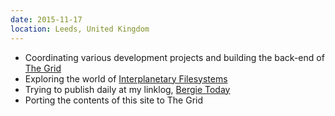 ```yaml
---
date: 2015-11-17
location: Leeds, United Kingdom
---
```

* Coordinating various development projects and building the back-end of [The Grid](https://thegrid.io)
* Exploring the world of [Interplanetary Filesystems](https://ipfs.io)
* Trying to publish daily at my linklog, [Bergie Today](http://bergie.today/)
* Porting the contents of this site to The Grid
